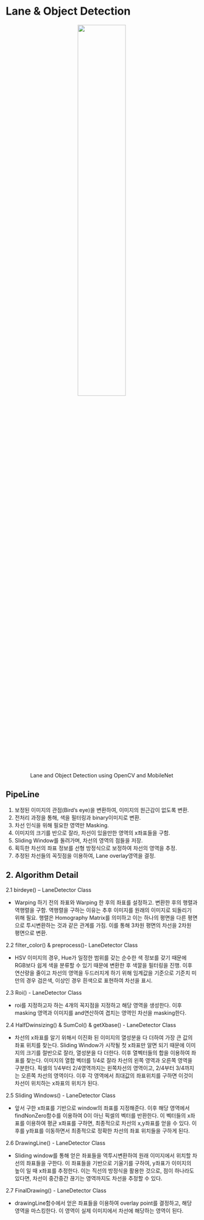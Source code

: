 # Lane & Object Detection

<p align="center"><img src = "https://github.com/junhyukch7/Lane-and-Object-Detection/blob/main/Result/Lane%20Object.gif" width="50%">
  <p align="center">Lane and Object Detection using OpenCV and MobileNet

## PipeLine
1.	보정된 이미지의 관점(Bird’s eye)을 변환하여, 이미지의 원근감이 없도록 변환.
2.	전처리 과정을 통해, 색을 필터링과 binary이미지로 변환.
3.	차선 인식을 위해 필요한 영역만 Masking.
4.	이미지의 크기를 반으로 잘라, 차선이 있을만한 영역의 x좌표들을 구함. 
5.	Sliding Window를 돌려가며, 차선의 영역의 점들을 저장.
6.	획득한 차선의 좌표 정보를 선형 방정식으로 보정하여 차선의 영역을 추정.
7.	추정된 차선들의 꼭짓점을 이용하여, Lane overlay영역을 결정.

## 2. Algorithm Detail
2.1 birdeye() – LaneDetector Class
    
- Warping 하기 전의 좌표와 Warping 한 후의 좌표를 설정하고. 변환한 후의 행렬과 역행렬을 구함. 역행렬을 구하는 이유는 추후 이미지를 원래의 이미지로 되돌리기 위해 필요. 행렬은 Homography Matrix를 의미하고 이는 하나의 평면을 다른 평면으로 투시변환하는 것과 같은 관계를 가짐. 이를 통해 3차원 평면의 차선을 2차원 평면으로 변환.

2.2 filter_color() & preprocess()- LaneDetector Class

- HSV 이미지의 경우, Hue가 일정한 범위를 갖는 순수한 색 정보를 갖기 때문에 RGB보다 쉽게 색을 분류할 수 있기 때문에 변환한 후 색깔을 필터링을 진행. 이후 연산량을 줄이고 차선의 영역을 두드러지게 하기 위해 임계값을 기준으로 기준치 미만의 경우 검은색, 이상인 경우 흰색으로 표현하여 차선을 표시.
    
2.3 Roi() - LaneDetector Class
    
- roi를 지정하고자 하는 4개의 꼭지점을 지정하고 해당 영역을 생성한다. 이후 masking 영역과 이미지를 and연산하여 겹치는 영역인 차선을 masking한다.
    
2.4 HalfDwinsizing() & SumCol() & getXbase() - LaneDetector Class
    
- 차선의 x좌표를 알기 위해서 이진화 된 이미지의 열성분을 다 더하여 가장 큰 값의 좌표 위치를 찾는다. Sliding Window가 시작될 첫 x좌표만 알면 되기 때문에 이미지의 크기를 절반으로 잘라, 열성분을 다 더한다. 이후 열벡터들의 합을 이용하여 좌표를 찾는다.
이미지의 열합 벡터를 1/4로 잘라 차선의 왼쪽 영역과 오른쪽 영역을 구분한다. 픽셀의 1/4부터 2/4영역까지는 왼쪽차선의 영역이고, 2/4부터 3/4까지는 오른쪽 차선의 영역이다. 이후 각 영역에서 최대값의 좌표위치를 구하면 이것이 차선이 위치하는 x좌표의 위치가 된다.
    
2.5 Sliding Windows() - LaneDetector Class
    
- 앞서 구한 x좌표를 기반으로 window의 좌표를 지정해준다. 이후 해당 영역에서 findNonZero함수를 이용하여 0이 아닌 픽셀의 벡터를 반환한다. 이 벡터들의 x좌표를 이용하여 평균 x좌표를 구하면, 최종적으로 차선의 x,y좌표를 얻을 수 있다. 이후를 y좌표를 이동하면서 최종적으로 정확한 차선의 좌표 위치들을 구하게 된다.
    
2.6 DrawingLine() - LaneDetector Class
 
- Sliding window를 통해 얻은 좌표들을 역투시변환하여 원래 이미지에서 위치할 차선의 좌표들을 구한다. 이 좌표들을 기반으로 기울기를 구하여, y좌표가 이미지의 높이 일 때 x좌표를 추정한다. 이는 직선의 방정식을 활용한 것으로, 점이 하나라도 있다면, 차선이 중간중간 끊기는 영역까지도 차선을 추정할 수 있다.
    
2.7 FinalDrawing() - LaneDetector Class

- drawingLine함수에서 얻은 좌표들을 이용하여 overlay point를 결정하고, 해당 영역을 마스킹한다. 이 영역이 실제 이미지에서 차선에 해당하는 영역이 된다. 
